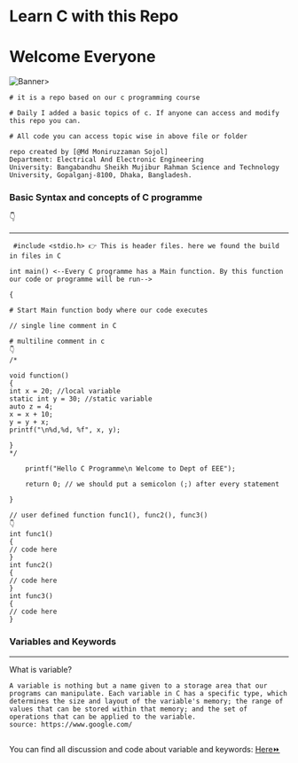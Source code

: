 # Learn C with this Repo

# Welcome Everyone

![Banner](https://i.ibb.co/T8LGPp0/17288-c-programming-animation.gif)>

```
# it is a repo based on our c programming course

# Daily I added a basic topics of c. If anyone can access and modify this repo you can.

# All code you can access topic wise in above file or folder

repo created by [@Md Moniruzzaman Sojol]
Department: Electrical And Electronic Engineering
University: Bangabandhu Sheikh Mujibur Rahman Science and Technology University, Gopalganj-8100, Dhaka, Bangladesh.

```

<h3>Basic Syntax and concepts of C programme</h3>
👇
<hr/>
 
 
```
 #include <stdio.h> 👉 This is header files. here we found the build in files in C

int main() <--Every C programme has a Main function. By this function our code or programme will be run-->

{

# Start Main function body where our code executes

// single line comment in C

# multiline comment in c
👇
/*

void function()
{
int x = 20; //local variable
static int y = 30; //static variable
auto z = 4;
x = x + 10;
y = y + x;
printf("\n%d,%d, %f", x, y);

}
*/

    printf("Hello C Programme\n Welcome to Dept of EEE");

    return 0; // we should put a semicolon (;) after every statement

}

// user defined function func1(), func2(), func3()
👇
int func1()
{
// code here
}
int func2()
{
// code here
}
int func3()
{
// code here
}

```
<h3>Variables and Keywords</h3>
<hr/>
 
What is variable?

```
A variable is nothing but a name given to a storage area that our programs can manipulate. Each variable in C has a specific type, which determines the size and layout of the variable's memory; the range of values that can be stored within that memory; and the set of operations that can be applied to the variable.
source: https://www.google.com/


```
<p>You can find all discussion and code about variable and keywords: <a href="https://github.com/sojol4242/c_academic/tree/sojol/variable%20and%20keyword"> Here⏩ <a/><p/>
